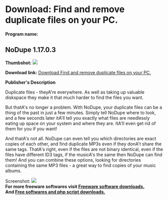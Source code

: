 # Download: Find and remove duplicate files on your PC.

**Program name:**

## NoDupe 1.17.0.3

  
**Thumbshot:** ![](http://www.freewarefiles.com/screenshot/nodupe_md.jpg)   
  
**Download link:** [Download Find and remove duplicate files on your PC.](http://freesoftwares.boysofts.com/NoDupe_program_69952.html)  
  


**Publisher's Description**  
  


Duplicate files - theyA're everywhere. As well as taking up valuable diskspace they make it that much harder to find the files you want. 

But thatA's no longer a problem. With NoDupe, your duplicate files can be a thing of the past in just a few minutes. Simply tell NoDupe where to look, and a few seconds later itA'll tell you exactly what files are needlessly eating up space on your system and where they are. ItA'll even get rid of them for you if you want!

And thatA's not all. NoDupe can even tell you which directories are exact copies of each other, and find duplicate MP3s even if they donA't share the same tags. ThatA's right, even if the files are not binary identical, even if the files have different ID3 tags, if the musicA's the same then NoDupe can find them! And you can combine these options, looking for directories containing the same MP3 files - a great way to find copies of your music albums. 

  
  
Screenshot: ![](http://www.freewarefiles.com/screenshot/nodupe.jpg)   
**For more freeware softwares visit [Freeware software downloads.](http://freesoftwares.boysofts.com/)**   
**And [Free softwares and php script downloads.](http://www.boysofts.com/)**
